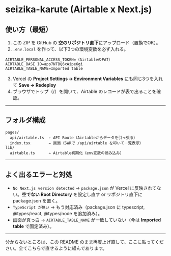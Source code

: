 # seizika-karute (Airtable x Next.js)

## 使い方（最短）

1. この ZIP を GitHub の **空のリポジトリ直下**にアップロード（置換でOK）。
2. `.env.local` を作って、以下3つの環境変数を必ず入れる。

```
AIRTABLE_PERSONAL_ACCESS_TOKEN=（AirtableのPAT）
AIRTABLE_BASE_ID=app7NTBQ6xAipe6gi
AIRTABLE_TABLE_NAME=Imported table
```

3. Vercel の **Project Settings → Environment Variables** にも同じ3つを入れて **Save → Redeploy**  
4. ブラウザでトップ（/）を開いて、Airtable のレコードが表で出ることを確認。

---

## フォルダ構成

```
pages/
  api/airtable.ts  ← API Route（Airtableからデータを引っ張る）
  index.tsx        ← 画面（SWRで /api/airtable を叩いて一覧表示）
lib/
  airtable.ts      ← Airtable初期化（env変数の読み込み）
```

---

## よく出るエラーと対処

- `No Next.js version detected` → `package.json` が Vercel に反映されてない。**空でない Root Directory** を設定し直す or リポジトリ直下に package.json を置く。  
- `TypeScript が無い` → もう対応済み（package.json に typescript, @types/react, @types/node を追加済み）。  
- 画面が真っ白 → `AIRTABLE_TABLE_NAME` が一致していない（今は **Imported table** で固定済み）。

---

分からないところは、この README のまま再度上げ直して、ここに貼ってください。全てこちらで直せるように組んであります。

